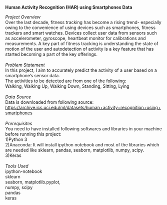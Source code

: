 **Human Activity Recognition (HAR) using Smartphones Data**

*Project Overview*<br>
Over the last decade, fitness tracking has become a rising trend- especially owing to the convenience of using devices such as smartphones, fitness trackers and smart watches. Devices collect user data from sensors such as accelerometer, gyroscope, heartbeat monitor for calibrations and measurements. A key part of fitness tracking is understanding the state of motion of the user and autodetection of activity is a key feature that has started becoming a part of the key offerings.<br>
<br>
*Problem Statement*<br>
In this project, I aim to accurately predict the activity of a user based on a smartphone’s sensor data.<br>
The activities to be detected are from one of the following:<br>
Walking, Walking Up, Walking Down, Standing, Sitting, Lying
<br><br>
*Data Source*<br>
Data is downloaded from following source: https://archive.ics.uci.edu/ml/datasets/human+activity+recognition+using+smartphones
<br><br>
*Prerequisites*<br>
You need to have installed following softwares and libraries in your machine before running this project:<br>
1)Python 3<br>
2)Anaconda: It will install ipython notebook and most of the libraries which are needed like sklearn, pandas, seaborn, matplotlib, numpy, scipy.<br>
3)Keras<br>
<br>
*Tools Used*<br>
ipython-notebook<br>
sklearn <br>
seaborn, matplotlib.pyplot, <br>
numpy, scipy <br>
pandas <br>
keras <br>
